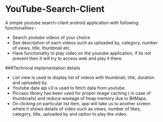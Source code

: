 # YouTube-Search-Client
A simple youtube search-client  android application with following functionalities :
- Search youtube videos of your choice
- See description of each videos such as uploaded by, category, number of views, title, thumbnail etc.
- Have functionality to play video on the youtube application, if its not present then it will try to access web and play it there.

###Technical implementation details

- List view is used to display list of videos with thumbnail, title, duration and uploaded by.
- Youtube data api v3 is used to fetch data from youtube.
- Piccaso library has been used for proper image caching ( in case of thumbnails) and reduce wastage of heap memory due to BitMaps.
- On clicking on particular list item, app will take us to another screen where it shows details of video such as views, number of likes, category, title, uploaded by and option to play the video.

